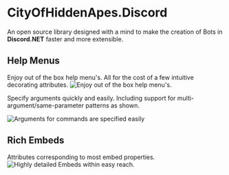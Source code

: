 # CityOfHiddenApes.Discord
An open source library designed with a mind to make the creation of Bots in **Discord.NET** faster and more extensible.

## Help Menus
Enjoy out of the box help menu's. All for the cost of a few intuitive decorating attributes.
![Enjoy out of the box help menu's.](https://i.ibb.co/thgZfRc/Help-Attributes.png)

Specify arguments quickly and easily. Including support for multi-argument/same-parameter patterns as shown.

![Arguments for commands are specified easily](https://i.ibb.co/6J2Vcqf/Help-Arguments.png)


## Rich Embeds
Attributes corresponding to most embed properties.
![Highly detailed Embeds within easy reach.](https://i.ibb.co/71h95VQ/Embed-Attributes.png)
